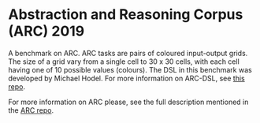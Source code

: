 # Abstraction and Reasoning Corpus (ARC) 2019

A benchmark on ARC. ARC tasks are pairs of coloured input-output grids. The size of a grid vary from a single cell to 30 x 30 cells, with each cell having one of 10 possible values (colours).
The DSL in this benchmark was developed by Michael Hodel. For more information on ARC-DSL, see [this repo](https://github.com/michaelhodel/arc-dsl).

For more information on ARC please, see the full description mentioned in the [ARC repo](https://github.com/fchollet/ARC/tree/master).
